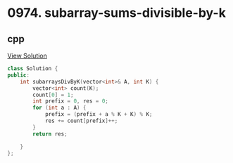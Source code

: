 # 0974. subarray-sums-divisible-by-k

## cpp

[View Solution](0974-subarray-sums-divisible-by-k.cpp)


```cpp
class Solution {
public:
    int subarraysDivByK(vector<int>& A, int K) {
        vector<int> count(K);
        count[0] = 1;
        int prefix = 0, res = 0;
        for (int a : A) {
            prefix = (prefix + a % K + K) % K;
            res += count[prefix]++;
        }
        return res;

    }
};
```
